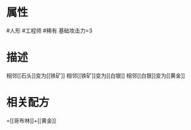 # 属性
#人形 
#工程师 
#稀有 
基础攻击力=3
# 描述
相邻[[石头]]变为[[铁矿]]
相邻[[铁矿]]变为[[白银]]
相邻[[白银]]变为[[黄金]]
# 相关配方
=[[哥布林]]+[[黄金]]